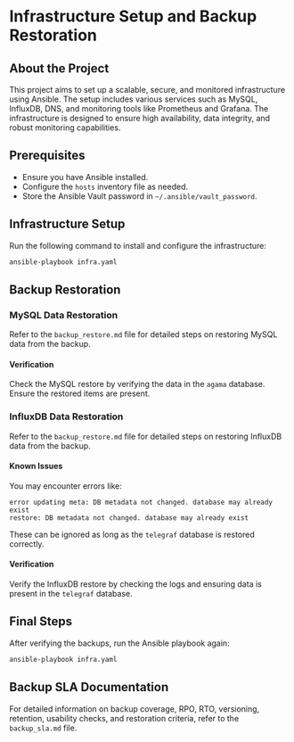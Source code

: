 # Infrastructure Setup and Backup Restoration

## About the Project

This project aims to set up a scalable, secure, and monitored infrastructure using Ansible. The setup includes various services such as MySQL, InfluxDB, DNS, and monitoring tools like Prometheus and Grafana. The infrastructure is designed to ensure high availability, data integrity, and robust monitoring capabilities.

## Prerequisites

- Ensure you have Ansible installed.
- Configure the `hosts` inventory file as needed.
- Store the Ansible Vault password in `~/.ansible/vault_password`.

## Infrastructure Setup

Run the following command to install and configure the infrastructure:

```bash
ansible-playbook infra.yaml
```

## Backup Restoration

### MySQL Data Restoration

Refer to the `backup_restore.md` file for detailed steps on restoring MySQL data from the backup.

#### Verification
Check the MySQL restore by verifying the data in the `agama` database. Ensure the restored items are present.

### InfluxDB Data Restoration

Refer to the `backup_restore.md` file for detailed steps on restoring InfluxDB data from the backup.

#### Known Issues
You may encounter errors like:
```
error updating meta: DB metadata not changed. database may already exist
restore: DB metadata not changed. database may already exist
```
These can be ignored as long as the `telegraf` database is restored correctly.

#### Verification
Verify the InfluxDB restore by checking the logs and ensuring data is present in the `telegraf` database.

## Final Steps

After verifying the backups, run the Ansible playbook again:

```bash
ansible-playbook infra.yaml
```

## Backup SLA Documentation

For detailed information on backup coverage, RPO, RTO, versioning, retention, usability checks, and restoration criteria, refer to the `backup_sla.md` file.
```
